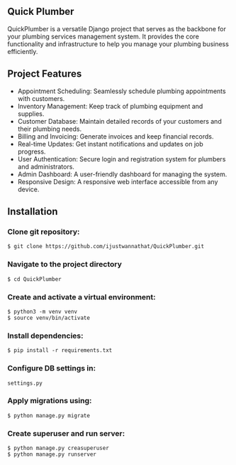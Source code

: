 ## Quick Plumber
QuickPlumber is a versatile Django project that serves as the backbone for your plumbing services management system. It provides the core functionality and infrastructure to help you manage your plumbing business efficiently.

## Project Features
* Appointment Scheduling: Seamlessly schedule plumbing appointments with customers.
* Inventory Management: Keep track of plumbing equipment and supplies.
* Customer Database: Maintain detailed records of your customers and their plumbing needs.
* Billing and Invoicing: Generate invoices and keep financial records.
* Real-time Updates: Get instant notifications and updates on job progress.
* User Authentication: Secure login and registration system for plumbers and administrators.
* Admin Dashboard: A user-friendly dashboard for managing the system.
* Responsive Design: A responsive web interface accessible from any device.

## Installation
### Clone git repository:
```
$ git clone https://github.com/ijustwannathat/QuickPlumber.git
```

### Navigate to the project directory
```
$ cd QuickPlumber
```

### Create and activate a virtual environment:
```
$ python3 -m venv venv
$ source venv/bin/activate
```

### Install dependencies:
```
$ pip install -r requirements.txt
```

### Configure DB settings in:
```
settings.py
```
### Apply migrations using:
```
$ python manage.py migrate
```
### Create superuser and run server:
```
$ python manage.py creasuperuser
$ python manage.py runserver
```


